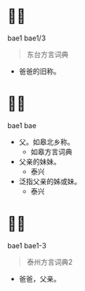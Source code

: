 # 𬥐𬥐
bae1 bae1/3
> 东台方言词典
- 爸爸的旧称。

# 𬥐𬥐
bae1 bae
+ 父。如皋北乡称。
  * 如皋方言词典
+ 父亲的妹妹。
  * 泰兴
+ 泛指父亲的姊或妹。
  * 泰兴

# 𬥐𬥐
bae1 bae1-3
> 泰州方言词典2
- 爸爸，父亲。
